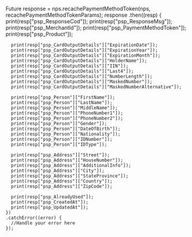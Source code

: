 Future response = nps.recachePaymentMethodToken(nps, recachePaymentMethodTokenParams);
  response
    .then((resp) {
      print(resp["psp_ResponseCod"]);
      print(resp["psp_ResponseMsg"]);
      print(resp["psp_MerchantId"]);
      print(resp["psp_PaymentMethodToken"]);
      print(resp["psp_Product"]);
      
      print(resp["psp_CardOutputDetails"]["ExpirationDate"]);
      print(resp["psp_CardOutputDetails"]["ExpirationYear"]);
      print(resp["psp_CardOutputDetails"]["ExpirationMonth"]);
      print(resp["psp_CardOutputDetails"]["HolderName"]);
      print(resp["psp_CardOutputDetails"]["IIN"]);
      print(resp["psp_CardOutputDetails"]["Last4"]);
      print(resp["psp_CardOutputDetails"]["NumberLength"]);
      print(resp["psp_CardOutputDetails"]["MaskedNumber"]);
      print(resp["psp_CardOutputDetails"]["MaskedNumberAlternative"]);
      
      print(resp["psp_Person"]["FirstName"]);
      print(resp["psp_Person"]["LastName"]);
      print(resp["psp_Person"]["MiddleName"]);
      print(resp["psp_Person"]["PhoneNumber1"]);
      print(resp["psp_Person"]["PhoneNumber2"]);
      print(resp["psp_Person"]["Gender"]);
      print(resp["psp_Person"]["DateOfBirth"]);
      print(resp["psp_Person"]["Nationality"]);
      print(resp["psp_Person"]["IDNumber"]);
      print(resp["psp_Person"]["IDType"]);
      
      print(resp["psp_Address"]["Street"]);
      print(resp["psp_Address"]["HouseNumber"]);
      print(resp["psp_Address"]["AdditionalInfo"]);
      print(resp["psp_Address"]["City"]);
      print(resp["psp_Address"]["StateProvince"]);
      print(resp["psp_Address"]["Country"]);
      print(resp["psp_Address"]["ZipCode"]);
          
      print(resp["psp_AlreadyUsed"]);
      print(resp["psp_CreatedAt"]);
      print(resp["psp_UpdatedAt"]);
    })
    .catchError((error) {
      //Handle your error here
    });